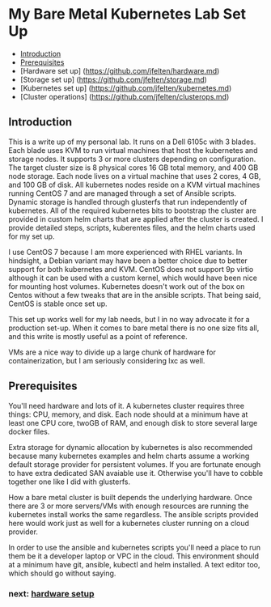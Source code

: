 # My Bare Metal Kubernetes Lab Set Up

* [Introduction](https://github.com/jfelten/README.md#introduction)
* [Prerequisites](https://github.com/jfelten/README.md#prereq)
* [Hardware set up] (https://github.com/jfelten/hardware.md)
* [Storage set up] (https://github.com/jfelten/storage.md)
* [Kubernetes set up] (https://github.com/jfelten/kubernetes.md)
* [Cluster operations] (https://github.com/jfelten/clusterops.md)

## <a name="introduction"></a>Introduction

This is a write up of my personal lab. It runs on a Dell 6105c with 3 blades. Each blade uses KVM to run virtual machines that host the kubernetes and storage nodes. It supports 3 or more clusters depending on configuration. The target cluster size is 8 physical cores 16 GB total memory, and 400 GB node storage.  Each node lives on a virtual machine that uses 2 cores, 4 GB, and 100 GB of disk. All kubernetes nodes reside on a KVM virtual machines running CentOS 7 and are managed through a set of Ansible scripts. Dynamic storage is handled through glusterfs that run independently of kubernetes. All of the required kubernetes bits to bootstrap the cluster are provided in custom helm charts that are applied after the cluster is created. I provide detailed steps, scripts, kuberentes files, and the helm charts used for my set up.

I use CentOS 7 because I am more experienced with RHEL variants. In hindsight, a Debian variant may have been a better choice due to better support for both kubernetes and KVM. CentOS does not support 9p virtio although it can be used with a custom kernel, which would have been nice for mounting host volumes. Kubernetes doesn't work out of the box on Centos without a few tweaks that are in the ansible scripts.  That being said, CentOS is stable once set up.

This set up works well for my lab needs, but I in no way advocate it for a production set-up. When it comes to bare metal there is no one size fits all, and this write is mostly useful as a point of reference. 

VMs are a nice way to divide up a large chunk of hardware for containerization, but I am seriously considering lxc as well.

## <a name="prereq"></a>Prerequisites

You'll need hardware and lots of it.  A kubernetes cluster requires three things: CPU, memory, and disk.  Each node should at a minimum have at least one CPU core,  twoGB of RAM, and enough disk to store several large docker files.  

Extra storage for dynamic allocation by kubernetes is also recommended because many kubernetes examples and helm charts assume a working default storage provider for persistent volumes.  If you are fortunate enough to have extra dedicated SAN avaiable use it.  Otherwise you'll have to cobble together one like I did with glusterfs.

How a bare metal cluster is built depends the underlying hardware.  Once there are 3 or more servers/VMs with enough resources are running the kubernetes install works the same regardless.  The ansible scripts provided here would work just as well for a kubernetes cluster running on a cloud provider.

In order to use the ansible and kubernetes scripts you'll need a place to run them be it a developer laptop or VPC in the cloud.  This environment should at a minimum have git, ansible, kubectl and helm installed.  A text editor too, which should go without saying.

### next: [hardware setup](https://github.com/jfelten/hardware.md)
